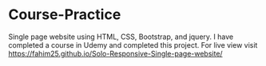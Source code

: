 # Course-Practice
Single page website using HTML, CSS, Bootstrap, and jquery. I have completed a course in Udemy and completed this project.
For live view visit https://fahim25.github.io/Solo-Responsive-Single-page-website/
